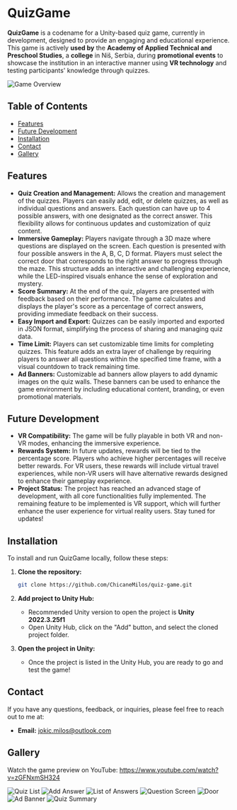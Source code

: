 # QuizGame
**QuizGame** is a codename for a Unity-based quiz game, currently in development, designed to provide an engaging and educational experience. This game is actively **used by** the **Academy of Applied Technical and Preschool Studies**, a **college** in Niš, Serbia, during **promotional events** to showcase the institution in an interactive manner using **VR technology** and testing participants' knowledge through quizzes.

![Game Overview](https://drive.google.com/uc?id=1h2WvQ0xk3pp4CQx1Uc0CcaD0ywNXYrfL)

## Table of Contents

- [Features](#features)
- [Future Development](#future-development)
- [Installation](#installation)
- [Contact](#contact)
- [Gallery](#gallery)

## Features

- **Quiz Creation and Management:** Allows the creation and management of the quizzes. Players can easily add, edit, or delete quizzes, as well as individual questions and answers. Each question can have up to 4 possible answers, with one designated as the correct answer. This flexibility allows for continuous updates and customization of quiz content.
- **Immersive Gameplay:** Players navigate through a 3D maze where questions are displayed on the screen. Each question is presented with four possible answers in the A, B, C, D format. Players must select the correct door that corresponds to the right answer to progress through the maze. This structure adds an interactive and challenging experience, while the LED-inspired visuals enhance the sense of exploration and mystery.
- **Score Summary:** At the end of the quiz, players are presented with feedback based on their performance. The game calculates and displays the player's score as a percentage of correct answers, providing immediate feedback on their success.
- **Easy Import and Export:** Quizzes can be easily imported and exported in JSON format, simplifying the process of sharing and managing quiz data.
- **Time Limit:** Players can set customizable time limits for completing quizzes. This feature adds an extra layer of challenge by requiring players to answer all questions within the specified time frame, with a visual countdown to track remaining time.
- **Ad Banners:** Customizable ad banners allow players to add dynamic images on the quiz walls. These banners can be used to enhance the game environment by including educational content, branding, or even promotional materials.

## Future Development

- **VR Compatibility:** The game will be fully playable in both VR and non-VR modes, enhancing the immersive experience.
- **Rewards System:** In future updates, rewards will be tied to the percentage score. Players who achieve higher percentages will receive better rewards. For VR users, these rewards will include virtual travel experiences, while non-VR users will have alternative rewards designed to enhance their gameplay experience.
- **Project Status:** The project has reached an advanced stage of development, with all core functionalities fully implemented. The remaining feature to be implemented is VR support, which will further enhance the user experience for virtual reality users. Stay tuned for updates!

## Installation

To install and run QuizGame locally, follow these steps:

1. **Clone the repository:**
   ```bash
   git clone https://github.com/ChicaneMilos/quiz-game.git

 1. **Add project to Unity Hub:**

    - Recommended Unity version to open the project is **Unity 2022.3.25f1**
    - Open Unity Hub, click on the "Add" button, and select the cloned project folder.

 1. **Open the project in Unity:**

    - Once the project is listed in the Unity Hub, you are ready to go and test the game!
   
## Contact

If you have any questions, feedback, or inquiries, please feel free to reach out to me at:

- **Email:** [jokic.milos@outlook.com](mailto:jokic.milos@outlook.com)

## Gallery
Watch the game preview on YouTube: https://www.youtube.com/watch?v=zGFNxmSH324

![Quiz List](https://drive.google.com/uc?id=1WXfeUlOQ4G-wqugkvMYszPcHPjzpSCHl)
![Add Answer](https://drive.google.com/uc?id=1XwFx6r1yoEFX_admLXtiwZ8DfPMkQtTp)
![List of Answers](https://drive.google.com/uc?id=16HY6QIys0dE08nG1QhYPt7fO2C51YlY5)
![Question Screen](https://drive.google.com/uc?id=1nVxuRYfIobvEW7ApqHbpMkJFLOhl1XtN)
![Door](https://drive.google.com/uc?id=1XYCRQWlMNGclDCkygScFEmANZnmD7-Uk)
![Ad Banner](https://drive.google.com/uc?id=1gKFdNd-zMWC-cwfAbP4NAkrB1M-CT2a6)
![Quiz Summary](https://drive.google.com/uc?id=16iYvJndCvux-qDEMO9FbDi6nMC-f8AZ4)

